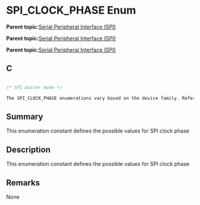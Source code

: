 # SPI\_CLOCK\_PHASE Enum

**Parent topic:**[Serial Peripheral Interface \(SPI\)](GUID-246C53F6-3912-4437-AEC8-C2262CEF3EF6.md)

**Parent topic:**[Serial Peripheral Interface \(SPI\)](GUID-CBD5BFEF-57AB-4CA0-92C0-00CB1A72D686.md)

**Parent topic:**[Serial Peripheral Interface \(SPI\)](GUID-84F93473-4002-4DDD-A28F-9BF9DB6B7C3E.md)

## C

```c

/* SPI master mode */

The SPI_CLOCK_PHASE enumerations vary based on the device family. Refer the generated header file for the actual SPI_CLOCK_PHASE enumerator constants.

```

## Summary

This enumeration constant defines the possible values for SPI clock phase

## Description

This enumeration constant defines the possible values for SPI clock phase

## Remarks

None

